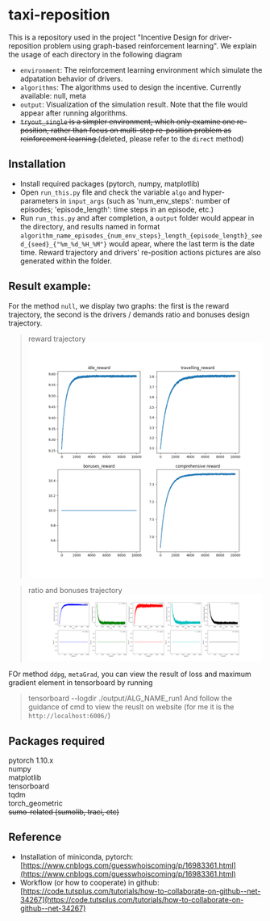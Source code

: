 # taxi-reposition
This is a repository used in the project "Incentive Design for driver-reposition problem using graph-based reinforcement learning". We explain the usage of each directory in the following diagram
* `environment`: The reinforcement learning environment which simulate the adpatation behavior of drivers. 
* `algorithms`: The algorithms used to design the incentive. Currently available: null, meta
* `output`: Visualization of the simulation result. Note that the file  would appear after running algorithms.   
* ~~`tryout_single` is a simpler environment, which only examine one re-position, rather than focus on multi-step re-position problem as reinforcement learning.~~(deleted, please refer to the `direct` method)  

## Installation
- Install required packages (pytorch, numpy, matplotlib)  
- Open `run_this.py` file and check the variable `algo` and hyper-parameters in `input_args` (such as 'num_env_steps': number of episodes; 'episode_length': time steps in an episode, etc.)  
- Run `run_this.py` and after completion, a `output` folder would appear in the directory, and results named in format `algorithm_name_episodes_{num_env_steps}_length_{episode_length}_seed_{seed}_{"%m_%d_%H_%M"}` would apear, where the last term is the date time. Reward trajectory and drivers' re-position actions pictures are also generated within the folder.     


## Result example: 
For the method `null`, we display two graphs: the first is the reward trajectory, the second is the drivers / demands ratio and bonuses design trajectory.  
> reward trajectory  
  ![Alt text](https://github.com/ChenqiuXD/taxi-reposition/blob/master/imgs/cost_traj.png)  

  <!-- <img src="https://github.com/ChenqiuXD/taxi-reposition/blob/master/imgs/cost_traj.png" aling=center width="50 />   -->

> ratio and bonuses trajectory  
  ![Alt text](https://github.com/ChenqiuXD/taxi-reposition/blob/master/imgs/idle_drivers.png)
  <!-- <img src="https://github.com/ChenqiuXD/taxi-reposition/blob/master/imgs/idle_drivers.png", align=center width=50 /> -->

FOr method `ddpg`, `metaGrad`, you can view the result of loss and maximum gradient element in tensorboard by running
> tensorboard --logdir ./output/ALG_NAME_run1
And follow the guidance of cmd to view the reuslt on website (for me it is the `http://localhost:6006/`)  

## Packages required
pytorch 1.10.x   
numpy  
matplotlib   
tensorboard  
tqdm  
torch_geometric  
~~sumo-related (sumolib, traci, etc)~~

## Reference
- Installation of miniconda, pytorch: 
   [https://www.cnblogs.com/guesswhoiscoming/p/16983361.html](https://www.cnblogs.com/guesswhoiscoming/p/16983361.html)  
- Workflow (or how to cooperate) in github:  
 [https://code.tutsplus.com/tutorials/how-to-collaborate-on-github--net-34267](https://code.tutsplus.com/tutorials/how-to-collaborate-on-github--net-34267)